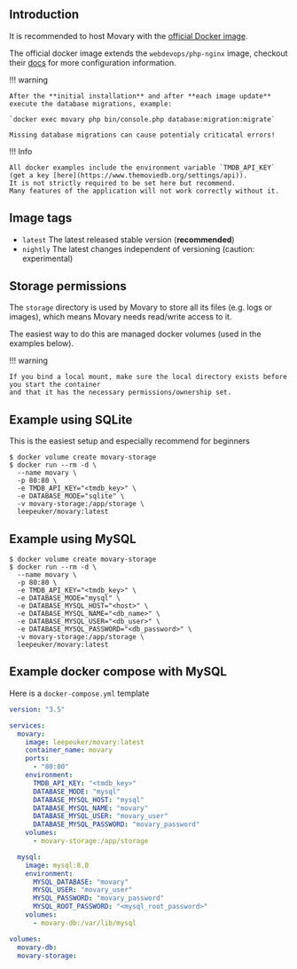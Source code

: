 ## Introduction

It is recommended to host Movary with the [official Docker image](https://hub.docker.com/r/leepeuker/movary).

The official docker image extends the `webdevops/php-nginx` image, checkout
their [docs](https://dockerfile.readthedocs.io/en/latest/content/DockerImages/dockerfiles/php-nginx.html) for more configuration information.

!!! warning

    After the **initial installation** and after **each image update** execute the database migrations, example:

    `docker exec movary php bin/console.php database:migration:migrate`

    Missing database migrations can cause potentialy criticatal errors!

!!! Info

    All docker examples include the environment variable `TMDB_API_KEY` (get a key [here](https://www.themoviedb.org/settings/api)).
    It is not strictly required to be set here but recommend. 
    Many features of the application will not work correctly without it.

## Image tags

- `latest` The latest released stable version (**recommended**)
- `nightly` The latest changes independent of versioning (caution: experimental)

## Storage permissions

The `storage` directory is used by Movary to store all its files (e.g. logs or images), which means Movary needs read/write access to it.

The easiest way to do this are managed docker volumes (used in the examples below).


!!! warning

    If you bind a local mount, make sure the local directory exists before you start the container
    and that it has the necessary permissions/ownership set.

## Example using SQLite

This is the easiest setup and especially recommend for beginners

```shell
$ docker volume create movary-storage
$ docker run --rm -d \
  --name movary \
  -p 80:80 \
  -e TMDB_API_KEY="<tmdb_key>" \
  -e DATABASE_MODE="sqlite" \
  -v movary-storage:/app/storage \
  leepeuker/movary:latest
```

## Example using MySQL

```shell
$ docker volume create movary-storage
$ docker run --rm -d \
  --name movary \
  -p 80:80 \
  -e TMDB_API_KEY="<tmdb_key>" \
  -e DATABASE_MODE="mysql" \
  -e DATABASE_MYSQL_HOST="<host>" \
  -e DATABASE_MYSQL_NAME="<db_name>" \
  -e DATABASE_MYSQL_USER="<db_user>" \
  -e DATABASE_MYSQL_PASSWORD="<db_password>" \
  -v movary-storage:/app/storage \
  leepeuker/movary:latest
```

## Example docker compose with MySQL

Here is a `docker-compose.yml` template

```yaml
version: "3.5"

services:
  movary:
    image: leepeuker/movary:latest
    container_name: movary
    ports:
      - "80:80"
    environment:
      TMDB_API_KEY: "<tmdb_key>"
      DATABASE_MODE: "mysql"
      DATABASE_MYSQL_HOST: "mysql"
      DATABASE_MYSQL_NAME: "movary"
      DATABASE_MYSQL_USER: "movary_user"
      DATABASE_MYSQL_PASSWORD: "movary_password"
    volumes:
      - movary-storage:/app/storage

  mysql:
    image: mysql:8.0
    environment:
      MYSQL_DATABASE: "movary"
      MYSQL_USER: "movary_user"
      MYSQL_PASSWORD: "movary_password"
      MYSQL_ROOT_PASSWORD: "<mysql_root_password>"
    volumes:
      - movary-db:/var/lib/mysql

volumes:
  movary-db:
  movary-storage:
```

